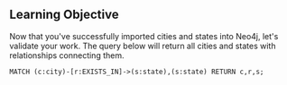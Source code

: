 ## Learning Objective

Now that you've successfully imported cities and states into Neo4j, let's validate your work.
The query below will return all cities and states with relationships connecting them.

```
MATCH (c:city)-[r:EXISTS_IN]->(s:state),(s:state) RETURN c,r,s;
```